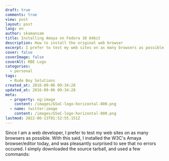 ```yaml
---
draft: true
comments: true
view: post
layout: post
lang: en
author: skamansam
title: Installing Amaya on Fedora 10 64bit
description: How to install the original web browser
excerpt: I prefer to test my web sites on as many browsers as possible
cover: false
coverImage: false
coverAlt: RBE Logo
categories:
  - personal
tags:
  - Rude Boy Solutions
created_at: 2016-09-06 09:34:28
updated_at: 2016-09-06 09:34:28
meta:
  - property: og:image
    content: /images/GSoC-logo-horizontal-800.png
  - name: twitter:image
    content: /images/GSoC-logo-horizontal-800.png
lastmod: 2022-06-13T01:52:55.151Z
---
```


Since I am a web developer, I prefer to test my web sites on as many browsers as
possible. With this said, I installed the W3C's Amaya browser/editor today, and
was pleasantly surprised to see that no errors occured. I simply downloaded the
source tarball, and used a few commands:

<code>

</code>
